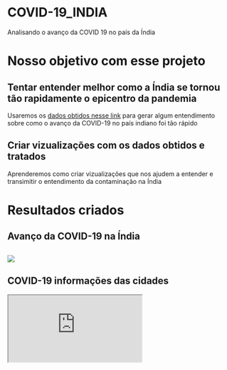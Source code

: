 <h1>COVID-19_INDIA</h1>
 Analisando o avanço da COVID 19 no país da Índia
<h1>Nosso objetivo com esse projeto</h1>
 <h2>Tentar entender melhor como a Índia se tornou tão rapidamente o epicentro da pandemia</h2>
  Usaremos os <a href="https://www.kaggle.com/sudalairajkumar/covid19-in-india">dados obtidos nesse link</a> para gerar algum entendimento sobre como
  o avanço da COVID-19 no país indiano foi tão rápido
 <h2>Criar vizualizações com os dados obtidos e tratados</h2>
  Aprenderemos como criar vizualizações que nos ajudem a entender e transimitir o entendimento da contaminação na Índia
  
<h1>Resultados criados</h1>
 <h2>Avanço da COVID-19 na Índia<h2>
  <img style="margin: auto;" src="https://raw.githubusercontent.com/adriano06-tech/COVID-19_INDIA/main/output/confirmed/animation.gif"></img>
 <h2>COVID-19 informações das cidades</h2>
  <div>
   <iframe src="https://raw.githubusercontent.com/adriano06-tech/COVID-19_INDIA/main/output/maps/quantity_variables.html"/>
  </div>
